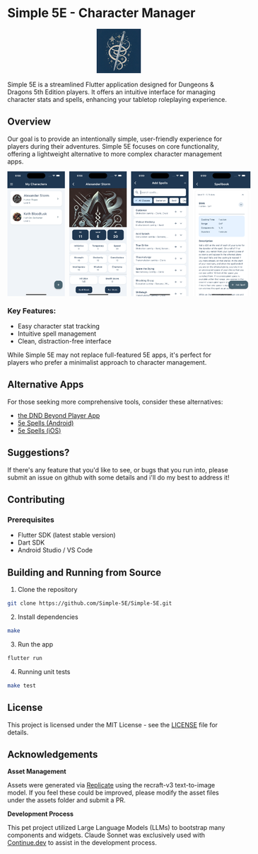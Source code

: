 # Simple 5E - Character Manager

<p align="center">
  <img src="assets/logo.webp" width="100" />
</p>

Simple 5E is a streamlined Flutter application designed for Dungeons & Dragons 5th Edition players. It offers an intuitive interface for managing character stats and spells, enhancing your tabletop roleplaying experience.

## Overview

Our goal is to provide an intentionally simple, user-friendly experience for players during their adventures. Simple 5E focuses on core functionality, offering a lightweight alternative to more complex character management apps.

<div style="display: flex; justify-content: space-between;">
  <img src="readme/home.png" width="130" style="float: left; margin-right: 10px;" />
  <img src="readme/character.png" width="130" style="float: left; margin-right: 10px;" />
  <img src="readme/spell_search.png" width="130" style="float: left; margin-right: 10px;" />
  <img src="readme/spellbook.png" width="130" style="float: left;" />
</div>

### Key Features:
- Easy character stat tracking
- Intuitive spell management
- Clean, distraction-free interface

While Simple 5E may not replace full-featured 5E apps, it's perfect for players who prefer a minimalist approach to character management.

## Alternative Apps

For those seeking more comprehensive tools, consider these alternatives:

* [the DND Beyond Player App](https://www.dndbeyond.com/player-app)
* [5e Spells (Android)](https://play.google.com/store/apps/details?id=com.dungeondev.a5espells&hl=en-US)
* [5e Spells (iOS)](https://apps.apple.com/us/app/spells-list-5e/id1220380339)

## Suggestions?

If there's any feature that you'd like to see, or bugs that you run into, please submit an issue on github with some details and i'll do my best to address it! 

## Contributing

### Prerequisites

- Flutter SDK (latest stable version)
- Dart SDK
- Android Studio / VS Code

## Building and Running from Source

1. Clone the repository
```bash
git clone https://github.com/Simple-5E/Simple-5E.git
```

2. Install dependencies
```bash
make
```

3. Run the app
```bash
flutter run
```

4. Running unit tests

```bash
make test
```

## License

This project is licensed under the MIT License - see the [LICENSE](LICENSE) file for details.

## Acknowledgements

**Asset Management**

Assets were generated via [Replicate](https://replicate.com/) using the recraft-v3 text-to-image model. If you feel these could be improved, please modify the asset files under the assets folder and submit a PR.

**Development Process**

This pet project utilized Large Language Models (LLMs) to bootstrap many components and widgets. Claude Sonnet was exclusively used with [Continue.dev](https://www.continue.dev/) to assist in the development process.